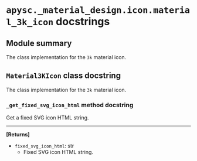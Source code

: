 # `apysc._material_design.icon.material_3k_icon` docstrings

## Module summary

The class implementation for the `3k` material icon.

## `Material3KIcon` class docstring

The class implementation for the `3k` material icon.

### `_get_fixed_svg_icon_html` method docstring

Get a fixed SVG icon HTML string.<hr>

**[Returns]**

- `fixed_svg_icon_html`: str
  - Fixed SVG icon HTML string.